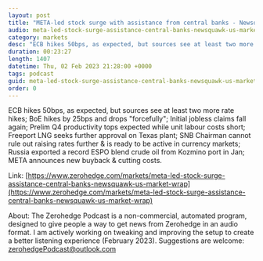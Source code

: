 ```yaml
---
layout: post
title: "META-led stock surge with assistance from central banks - Newsquawk US Market Wrap"
audio: meta-led-stock-surge-assistance-central-banks-newsquawk-us-market-wrap-0
category: markets
desc: "ECB hikes 50bps, as expected, but sources see at least two more rate hikes; BoE hikes by 25bps and drops &quot;forcefully&quot;; Initial jobless claims fall again; Prelim Q4 productivity tops expected while unit labour costs short; Freeport LNG seeks further approval on Texas plant; SNB Chairman cannot rule out raising rates further &amp; is ready to be active in currency markets; Russia exported a record ESPO blend crude oil from Kozmino port in Jan; META announces new buyback &amp; cutting costs."
duration: 00:23:27
length: 1407
datetime: Thu, 02 Feb 2023 21:28:00 +0000
tags: podcast
guid: meta-led-stock-surge-assistance-central-banks-newsquawk-us-market-wrap-0
order: 0
---
```

ECB hikes 50bps, as expected, but sources see at least two more rate hikes; BoE hikes by 25bps and drops &quot;forcefully&quot;; Initial jobless claims fall again; Prelim Q4 productivity tops expected while unit labour costs short; Freeport LNG seeks further approval on Texas plant; SNB Chairman cannot rule out raising rates further &amp; is ready to be active in currency markets; Russia exported a record ESPO blend crude oil from Kozmino port in Jan; META announces new buyback &amp; cutting costs.

Link: [https://www.zerohedge.com/markets/meta-led-stock-surge-assistance-central-banks-newsquawk-us-market-wrap](https://www.zerohedge.com/markets/meta-led-stock-surge-assistance-central-banks-newsquawk-us-market-wrap)

About: The Zerohedge Podcast is a non-commercial, automated program, designed to give people a way to get news from Zerohedge in an audio format.  I am actively working on tweaking and improving the setup to create a better listening experience (February 2023).  Suggestions are welcome: [zerohedgePodcast@outlook.com](mailto:zerohedgePodcast@outlook.com)
